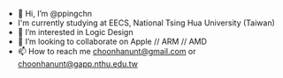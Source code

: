 - 👋 Hi, I’m @ppingchn
- I'm currently studying at EECS, National Tsing Hua University (Taiwan)
- 👀 I’m interested in Logic Design
- 💞️ I’m looking to collaborate on Apple // ARM // AMD
- 📫 How to reach me choonhanunt@gmail.com or choonhanunt@gapp.nthu.edu.tw

<!---
ppingchn/ppingchn is a ✨ special ✨ repository because its `README.md` (this file) appears on your GitHub profile.
You can click the Preview link to take a look at your changes.
--->
